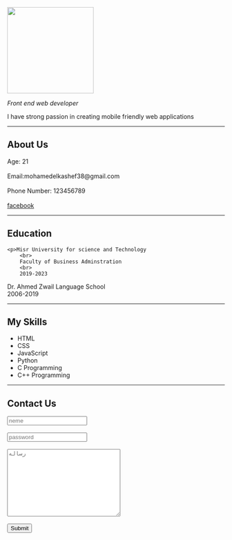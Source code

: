 <!DOCTYPE html>
<html lang="en">
<head>
    <meta charset="UTF-8">
    <meta name="viewport" content="width=device-width, initial-scale=1.0">
    <title>Document</title>
</head>
<body>
    <img src="font.jpg" width="200">
    <p><i>Front end web developer</i></p>
    <p>I have strong passion in creating mobile friendly web applications</p>
    <hr>
    <h2>About Us</h2>
    <section>
    <p>Age: 21
        <br>
        <br>
        Email:mohamedelkashef38@gmail.com
        <br>
        <br>
        Phone Number: 123456789
        <br>
        <br>
        <a href="https://www.facebook.com/">facebook</a>
    </section>
    </p>
    <hr>
    <h2>Education</h2>
    <section>

    <p>Misr University for science and Technology
        <br>
        Faculty of Business Adminstration
        <br>
        2019-2023
</p>
        <p>Dr. Ahmed Zwail Language School
            <br>
            2006-2019</p>
            <hr>
            <h2>My Skills</h2>
            <form>
    </section>
    <ul>
                    <li> HTML</li>
                    <li> CSS  </li>
                    <li> JavaScript</li>
                    <li> Python</li>
                    <li> C Programming   </li>
                    <li> C++ Programming
                    </li>
                </ul>
            </form>
            <hr>
            <h2>Contact Us
            </h2>
<input type="text" placeholder="neme">
<br>
<br>
<input type="password" placeholder="password">
<br>
<br>

<textarea name="mesag" cols="30" rows="10" placeholder="رساله"></textarea>
<br>
<br>

<input type="submit">


</body>
</html>

